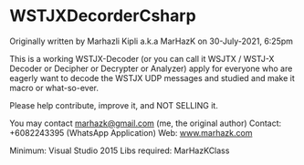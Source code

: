 # WSTJXDecorderCsharp

Originally written by Marhazli Kipli a.k.a MarHazK on 30-July-2021, 6:25pm

This is a working WSTJX-Decoder (or you can call it WSJTX / WSTJ-X Decoder or Decipher or Decrypter or Analyzer) apply for everyone who are eagerly want to decode the WSTJX UDP messages and studied and make it macro or what-so-ever.

Please help contribute, improve it, and NOT SELLING it.

You may contact marhazk@gmail.com (me, the original author)
Contact: +6082243395 (WhatsApp Application)
Web: www.marhazk.com

Minimum: Visual Studio 2015
Libs required: MarHazKClass
